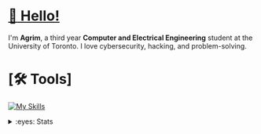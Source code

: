 # [:wave: Hello!](https://www.youtube.com/watch?v=c1s3Iekns9k) 

I'm **Agrim**, a third year **Computer and Electrical Engineering** student at the University of Toronto. I love cybersecurity, hacking, and problem-solving.

# [:hammer_and_wrench: Tools]
[![My Skills](https://skillicons.dev/icons?i=git,docker,c,arch,bash,cs,cpp,kali,linux,mysql,postgres)](https://skillicons.dev)

<details>
<summary>:eyes: Stats</summary>
<picture>
  <source
    srcset="https://github-readme-stats.vercel.app/api?username=agrimshar&show_icons=true&hide_rank=true&theme=dark"
    media="(prefers-color-scheme: dark)"
  />
  <source
    srcset="https://github-readme-stats.vercel.app/api?username=agrimshar&hide_rank=true&show_icons=true"
    media="(prefers-color-scheme: light), (prefers-color-scheme: no-preference)"
  />
  <img src="https://github-readme-stats.vercel.app/api?username=agrimshar&show_icons=true" />
</picture>
</details>
